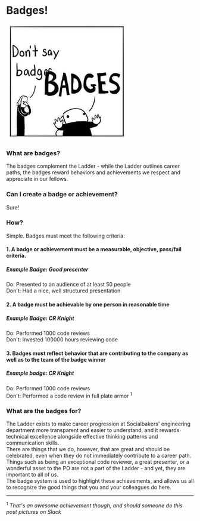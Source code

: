 # Badges!

![alt text](Images/Badges.jpg "Badges!")


### What are badges?
The badges complement the Ladder - while the Ladder outlines career paths, the badges reward behaviors and achievements we respect and appreciate in our fellows.

### Can I create a badge or achievement?
Sure!
### How?
Simple. Badges must meet the following criteria:
#### 1. A badge or achievement must be a measurable, objective, pass/fail criteria.
##### Example Badge: **Good presenter**
Do: Presented to an audience of at least 50 people  
Don't: Had a nice, well structured presentation

#### 2. A badge must be achievable by one person in reasonable time
##### Example Badge: **CR Knight**
Do: Performed 1000 code reviews  
Don't: Invested 100000 hours reviewing code

#### 3. Badges must reflect behavior that are contributing to the company as well as to the team of the badge winner
##### Example badge: **CR Knight**
Do: Performed 1000 code reviews  
Don't: Performed a code review in full plate armor <sup>1</sup>

### What are the badges for?
The Ladder exists to make career progression at Socialbakers' engineering department more transparent and easier to understand, and it rewards technical excellence alongside effective thinking patterns and communication skills.  
There are things that we do, however, that are great and should be celebrated, even when they do not immediately contribute to a career path. Things such as being an exceptional code reviewer, a great presenter, or a wonderful asset to the PO are not a part of the Ladder - and yet, they are important to all of us.  
The badge system is used to highlight these achievements, and allows us all to recognize the good things that you and your colleagues do here.


____

<sup>1</sup> *That's an awesome achievement though, and should someone do this post pictures on Slack*
